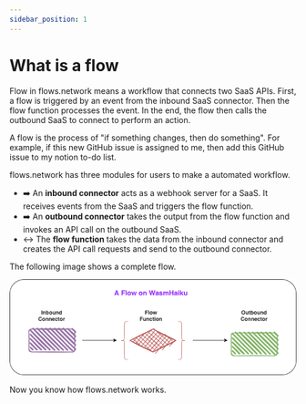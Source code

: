 ```yaml
---
sidebar_position: 1
---
```


# What is a flow

Flow in flows.network means a workflow that connects two SaaS APIs. First, a flow is triggered by an event from the inbound SaaS connector. Then the flow function processes the event. In the end, the flow then calls the outbound SaaS to connect to perform an action. 

A flow is the process of "if something changes, then do something". For example, if this new GitHub issue is assigned to me, then add this GitHub issue to my notion to-do list.

flows.network has three modules for users to make a automated workflow.

* ➡️ An **inbound connector** acts as a webhook server for a SaaS. It receives events from the SaaS and triggers the flow function.
* ➡️ An **outbound connector** takes the output from the flow function and invokes an API call on the outbound SaaS.
* ↔️ The **flow function** takes the data from the inbound connector and creates the API call requests and send to the outbound connector. 

The following image shows a complete flow.

![](what-is-a-flow.png)

Now you know how flows.network works. 











